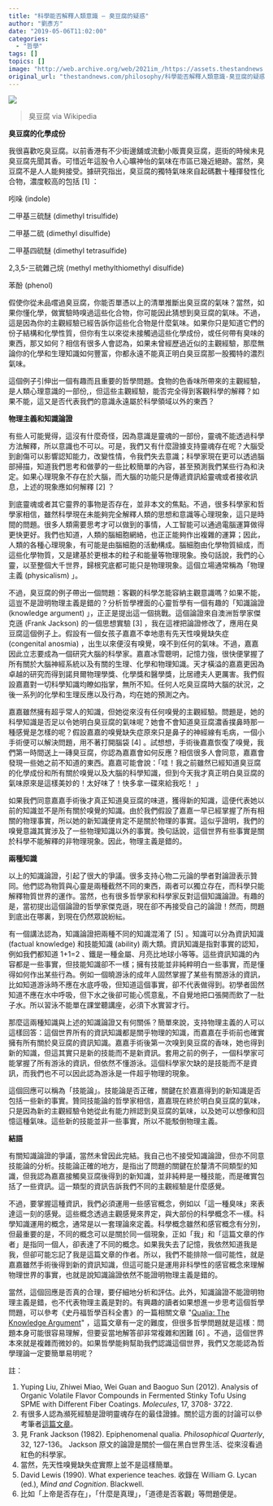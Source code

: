 ```yaml
---
title: "科學能否解釋人類意識 — 臭豆腐的疑惑"
author: "劉彥方"
date: "2019-05-06T11:02:00"
categories:
  - "哲學"
tags: []
topics: []
image: "http://web.archive.org/web/2021im_/https://assets.thestandnews.com/media/photos/E985A5E782B8E887ADE8B186E88590_lTYjp.jpeg"
original_url: "thestandnews.com/philosophy/科學能否解釋人類意識-臭豆腐的疑惑"
---
```

![](http://web.archive.org/web/2021im_/https://assets.thestandnews.com/media/photos/E985A5E782B8E887ADE8B186E88590_lTYjp.jpeg)
> 臭豆腐 via Wikipedia

**臭豆腐的化學成份**

我很喜歡吃臭豆腐。以前香港有不少街邊舖或流動小販賣臭豆腐，逛街的時候未見臭豆腐先聞其香。可惜近年這股令人心曠神怡的氣味在市區已幾近絕跡。當然，臭豆腐不是人人能夠接受。據研究指出，臭豆腐的獨特氣味來自起碼數十種揮發性化合物，濃度較高的包括 \[1\] ：

吲哚 (indole)

二甲基三硫醚 (dimethyl trisulfide)

二甲基二硫 (dimethyl disulfide)

二甲基四硫醚 (dimethyl tetrasulfide)

2,3,5-三硫雜己烷 (methyl methylthiomethyl disulfide)

苯酚 (phenol)

假使你從未品嚐過臭豆腐，你能否單憑以上的清單推斷出臭豆腐的氣味？當然，如果你懂化學，做實驗時嗅過這些化合物，你可能因此猜想到臭豆腐的氣味。不過，這是因為你的主觀經驗已經告訴你這些化合物是什麼氣味。如果你只是知道它們的份子結構和化學性質，但你有生以來從未接觸過這些化學成份，或任何帶有臭味的東西，那又如何？相信有很多人會認為，如果未曾經歷過近似的主觀經驗，那麼無論你的化學和生理知識如何豐富，你都永遠不能真正明白臭豆腐那一股獨特的濃烈氣味。

這個例子引伸出一個有趣而且重要的哲學問題。食物的色香味所帶來的主觀經驗，是人類心理意識的一部份,，但這些主觀經驗，能否完全得到客觀科學的解釋？如果不能，這又是否代表我們的意識永遠屬於科學領域以外的東西？

**物理主義和知識論證**

有些人可能覺得，這沒有什麼奇怪，因為意識是靈魂的一部份，靈魂不能透過科學方法解釋，所以意識也不可以。可是，我們又有什麼證據支持靈魂存在呢？大腦受到創傷可以影響認知能力，改變性情，令我們失去意識；科學家現在更可以透過腦部掃描，知道我們思考和做夢的一些比較簡單的內容，甚至預測我們某些行為和決定。如果心理現象不存在於大腦，而大腦的功能只是傳遞資訊給靈魂或者接收訊息，上述的現象應如何解釋 \[2\] ？

到底靈魂或者其它靈界的事物是否存在，並非本文的焦點。不過，很多科學家和哲學家相信，雖然科學現在未能夠完全解釋人類的思想和意識等心理現象，這只是時間的問題。很多人類需要思考才可以做到的事情，人工智能可以通過電腦運算做得更快更好。我們也知道，人類的腦細胞網絡，也正正能夠作出複雜的運算；因此，人類的各種心理現象，有可能是由腦細胞的活動構成。腦細胞由化學物質組成，而這些化學物質，又是建基於更根本的粒子和能量等物理現象。換句話說，我們的心靈，以至整個大千世界，歸根究底都可能只是物理現象。這個立場通常稱為「物理主義 (physicalism) 」。

不過，臭豆腐的例子帶出一個問題：客觀的科學怎能容納主觀意識嗎？如果不能，這豈不是證明物理主義是錯的？分析哲學裡面的心靈哲學有一個有趣的「知識論證 (knowledge argument) 」，正正是提出這一個挑戰。這個論證來自澳洲哲學家傑克遜 (Frank Jackson) 的一個思想實驗 \[3\] ，我在這裡把論證修改了，應用在臭豆腐這個例子上。假設有一個女孩子嘉嘉不幸地患有先天性嗅覺缺失症 (congenital anosmia) ，出生以來便沒有嗅覺，嗅不到任何的氣味。不過，嘉嘉因此立志要成為一個研究大腦的科學家。嘉嘉冰雪聰明，記憶力強，很快便掌握了所有關於大腦神經系統以及有關的生理、化學和物理知識。天才橫溢的嘉嘉更因為卓越的研究而得到諾貝爾物理學獎、化學獎和醫學獎，比居禮夫人更厲害。我們假設嘉嘉對一切科學知識均瞭如指掌，無所不知。任何人吃臭豆腐時大腦的狀況，之後一系列的化學和生理反應以及行為，均在她的預測之內。

嘉嘉雖然擁有超乎常人的知識，但她從來沒有任何嗅覺的主觀經驗。問題是，她的科學知識是否足以令她明白臭豆腐的氣味呢？她會不會知道臭豆腐濃香撲鼻時那一種感覺是怎樣的呢？假設嘉嘉的嗅覺缺失症原來只是鼻子的神經線有毛病，一個小手術便可以解決問題，用不著打開腦袋 \[4\] 。試想想，手術後嘉嘉恢復了嗅覺，我們第一時間送上一磚臭豆腐，你認為嘉嘉會如何反應？相信很多人會同意，嘉嘉會發現一些她之前不知道的東西。嘉嘉可能會說：「哇！我之前雖然已經知道臭豆腐的化學成份和所有關於嗅覺以及大腦的科學知識，但到今天我才真正明白臭豆腐的氣味原來是這樣美妙的！太好味了！快多拿一碟來給我吃！ 」

如果我們同意嘉嘉手術後才真正知道臭豆腐的味道，獲得新的知識，這便代表她以前的知識並不是所有關於嗅覺的知識。由於我們假設了嘉嘉一早已經掌握了所有相關的物理事實，所以她的新知識便肯定不是關於物理的事實。這似乎證明，我們的嗅覺意識其實涉及了一些物理知識以外的事實。換句話說，這個世界有些事實是關於科學不能解釋的非物理現象。因此，物理主義是錯的。

**兩種知識**

以上的知識論證，引起了很大的爭議。很多支持心物二元論的學者對論證表示贊同。他們認為物質與心靈是兩種截然不同的東西，兩者可以獨立存在，而科學只能解釋物質世界的運作。當然，也有很多哲學家和科學家反對這個知識論證。有趣的是，當初提出這個論證的哲學家傑克遜，現在卻不再接受自己的論證！然而，問題到底出在哪裏，到現在仍然眾說紛紜。

有一個講法認為，知識論證把兩種不同的知識混淆了 \[5\] 。知識可以分為資訊知識 (factual knowledge) 和技能知識 (ability) 兩大類。資訊知識是指對事實的認知，例如我們都知道 1+1=2 、鐵是一種金屬、月亮比地球小等等。這些資訊知識的內容都是一些事實，但技能知識卻不一樣；擁有技能並非純粹明白一些事實，而是懂得如何作出某些行為。例如一個曉游泳的成年人固然掌握了某些有關游泳的資訊，比如知道游泳時不應在水底呼吸，但知道這個事實，卻不代表做得到。初學者固然知道不應在水中呼吸，但下水之後卻可能心慌意亂，不自覺地把口張開而飲了一肚子水。所以習泳不能單在課堂聽講座，必須下水實習才行。

那麼這兩種知識與上述的知識論證又有何關係？簡單來說，支持物理主義的人可以這樣回答：這個世界所有的資訊知識都是關乎物理的知識，而嘉嘉在手術前也確實擁有所有關於臭豆腐的資訊知識。嘉嘉手術後第一次嗅到臭豆腐的香味，她也得到新的知識，但這其實只是新的技能而不是新資訊。套用之前的例子，一個科學家可能掌握了所有游泳的資訊，但依然不懂游泳。這個科學家欠缺的是技能而不是資訊，而我們也不可以因此認為游泳是一件超乎物理的現象。

這個回應可以稱為「技能論」。技能論是否正確，關鍵在於嘉嘉得到的新知識是否包括一些新的事實。贊同技能論的哲學家相信，嘉嘉現在終於明白臭豆腐的氣味，只是因為新的主觀經驗令她從此有能力辨認到臭豆腐的氣味，以及她可以想像和回憶這種氣味。這些新的技能並非一些事實，所以不能駁倒物理主義。

**結語**

有關知識論證的爭議，當然未曾因此完結。我自己也不接受知識論證，但亦不同意技能論的分析。技能論正確的地方，是指出了問題的關鍵在於釐清不同類型的知識，但我認為嘉嘉接觸臭豆腐後得到的新知識，並非純粹是一種技能，而是確實包括了一些資訊。這一類型的資訊告訴我們不同的主觀經驗是什麼感覺。

不過，要掌握這種資訊，我們必須運用一些感官概念，例如以「這一種臭味」來表達這一刻的感覺。這些概念透過主觀感覺來界定，與大部份的科學概念不一樣。科學知識運用的概念，通常是以一套理論來定義。科學概念雖然和感官概念有分別，但最重要的是，不同的概念可以是關於同一個現象，正如「我」和「這篇文章的作者」是指同一個人，卻表達了不同的概念。如果我失去了記憶，我依然知道我是我，但卻可能忘記了我是這篇文章的作者。所以，我們不能排除一個可能性，就是嘉嘉雖然手術後得到新的資訊知識，但這可能只是運用非科學性的感官概念來理解物理世界的事實，也就是說知識論證依然不能證明物理主義是錯的。

當然，這個回應是否真的合理，要仔細地分析和評估。此外，知識論證不能證明物理主義是錯，也不代表物理主義是對的。有興趣的讀者如果想進一步思考這個哲學問題，可以參考《史丹福哲學百科全書》的一篇相關文章 "[Qualia: The Knowledge Argument](http://web.archive.org/web/20211229130340/https://plato.stanford.edu/entries/qualia-knowledge/)" ，這篇文章有一定的難度，但很多哲學問題就是這樣：問題本身可能很容易理解，但要妥當地解答卻非常複雜和困難 \[6\] 。不過，這個世界本來就是複雜而微妙的。如果哲學能夠幫助我們認識這個世界，我們又怎能認為哲學理論一定要簡單易明呢？

註：

1.  Yuping Liu, Zhiwei Miao, Wei Guan and Baoguo Sun (2012). Analysis of Organic Volatile Flavor Compounds in Fermented Stinky Tofu Using SPME with Different Fiber Coatings. _Molecules_, 17, 3708- 3722.
2.  有很多人認為瀕死經驗是證明靈魂存在的最佳證據。關於這方面的討論可以參考筆者[這篇文章](../../philosophy/瀕死經驗能否證明靈魂存在-回應關啟文/)。
3.  見 Frank Jackson (1982). Epiphenomenal qualia. _Philosophical Quarterly_, 32, 127-136。 Jackson 原文的論證是關於一個在黑白世界生活、從來沒看過紅色的科學家。
4.  當然，先天性嗅覺缺失症實際上並不是這樣簡單。
5.  David Lewis (1990). What experience teaches. 收錄在 William G. Lycan (ed.), _Mind and Cognition_. Blackwell.
6.  比如「上帝是否存在」，「什麼是真理」，「道德是否客觀」等問題便是。